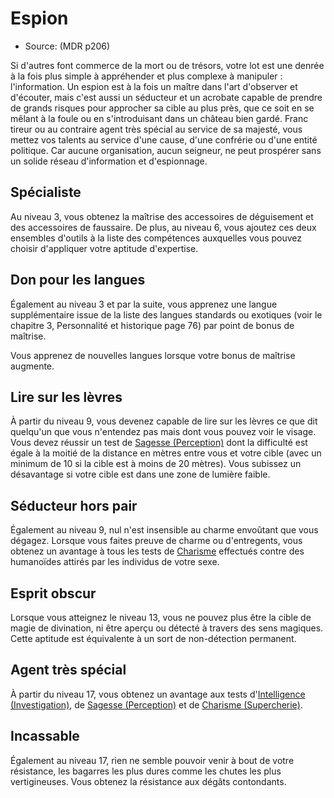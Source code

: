 <Items>

# <Name>Espion</Name>

- Source: <Source>(MDR p206)</Source>

Si d'autres font commerce de la mort ou de trésors, votre lot est une denrée à la fois plus simple à appréhender et plus complexe à manipuler : l'information. Un espion est à la fois un maître dans l'art d'observer et d'écouter, mais c'est aussi un séducteur et un acrobate capable de prendre de grands risques pour approcher sa cible au plus près, que ce soit en se mêlant à la foule ou en s'introduisant dans un château bien gardé. Franc tireur ou au contraire agent très spécial au service de sa majesté, vous mettez vos talents au service d'une cause, d'une confrérie ou d'une entité politique. Car aucune organisation, aucun seigneur, ne peut prospérer sans un solide réseau d'information et d'espionnage.

<Generic>

## <Name>Spécialiste</Name>

Au niveau 3, vous obtenez la maîtrise des accessoires de déguisement et des accessoires de faussaire. De plus, au niveau 6, vous ajoutez ces deux ensembles d'outils à la liste des compétences auxquelles vous pouvez choisir d'appliquer votre aptitude d'expertise.

</Generic>

<Generic>

## <Name>Don pour les langues</Name>

Également au niveau 3 et par la suite, vous apprenez une langue supplémentaire issue de la liste des langues standards ou exotiques (voir le chapitre 3, Personnalité et historique page 76) par point de bonus de maîtrise.

Vous apprenez de nouvelles langues lorsque votre bonus de maîtrise augmente.

</Generic>

<Generic>

## <Name>Lire sur les lèvres</Name>

À partir du niveau 9, vous devenez capable de lire sur les lèvres ce que dit quelqu'un que vous n'entendez pas mais dont vous pouvez voir le visage. Vous devez réussir un test de [Sagesse (Perception)] dont la difficulté est égale à la moitié de la distance en mètres entre vous et votre cible (avec un minimum de 10 si la cible est à moins de 20 mètres). Vous subissez un désavantage si votre cible est dans une zone de lumière faible.

</Generic>

<Generic>

## <Name>Séducteur hors pair</Name>

Également au niveau 9, nul n'est insensible au charme envoûtant que vous dégagez. Lorsque vous faites preuve de charme ou d'entregents, vous obtenez un avantage à tous les tests de [Charisme] effectués contre des humanoïdes attirés par les individus de votre sexe.

</Generic>

<Generic>

## <Name>Esprit obscur</Name>

Lorsque vous atteignez le niveau 13, vous ne pouvez plus être la cible de magie de divination, ni être aperçu ou détecté à travers des sens magiques. Cette aptitude est équivalente à un sort de non-détection permanent.

</Generic>

<Generic>

## <Name>Agent très spécial</Name>

À partir du niveau 17, vous obtenez un avantage aux tests d'[Intelligence (Investigation)], de [Sagesse (Perception)] et de [Charisme (Supercherie)].

</Generic>

<Generic>

## <Name>Incassable</Name>

Également au niveau 17, rien ne semble pouvoir venir à bout de votre résistance, les bagarres les plus dures comme les chutes les plus vertigineuses. Vous obtenez la résistance aux dégâts contondants.

</Generic>

</Items>

[Force]: abilities_strength_hd.md
[Dextérité]: abilities_dexterity_hd.md
[Constitution]: abilities_constitution_hd.md
[Intelligence]: abilities_intelligence_hd.md
[Sagesse]: abilities_wisdom_hd.md
[Charisme]: abilities_charisma_hd.md

[Investigation]: abilities_intelligence_hd.md#investigation
[Perception]: abilities_wisdom_hd.md#perception
[Supercherie]: abilities_charisma_hd.md#supercherie

[Charisme (Supercherie)]: abilities_charisma_hd.md#supercherie
[Intelligence (Investigation)]: abilities_intelligence_hd.md#investigation
[Sagesse (Perception)]: abilities_wisdom_hd.md#perception




